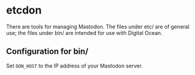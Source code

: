 # etcdon

There are tools for managing Mastodon. The files under etc/ are of general
use; the files under bin/ are intended for use with Digital Ocean.

## Configuration for bin/

Set `DON_HOST` to the IP address of your Mastodon server.
